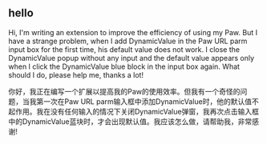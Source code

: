 ## hello

Hi, I'm writing an extension to improve the efficiency of using my Paw. But I have a strange problem, when I add DynamicValue in the Paw URL parm input box for the first time, his default value does not work. I close the DynamicValue popup without any input and the default value appears only when I click the DynamicValue blue block in the input box again. What should I do, please help me, thanks a lot!

你好，我正在编写一个扩展以提高我的Paw的使用效率。但我有一个奇怪的问题，当我第一次在Paw URL parm输入框中添加DynamicValue时，他的默认值不起作用。我在没有任何输入的情况下关闭DynamicValue弹窗，我再次点击输入框中的DynamicValue蓝块时，才会出现默认值。我应该怎么做，请帮助我，非常感谢!